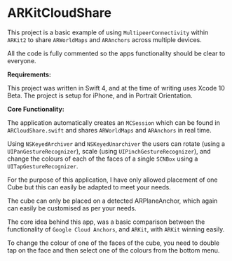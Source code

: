 
# ARKitCloudShare

This project is a basic example of using `MultipeerConnectivity` within `ARKit2` to share `ARWorldMaps` and `ARAnchors` across multiple devices.

All the code is fully commented so the apps functionality should be clear to everyone.

**Requirements:**

This project was written in Swift 4, and at the time of writing uses Xcode 10 Beta.
The project is setup for iPhone, and in Portrait Orientation.

**Core Functionality:**

The application automatically creates an `MCSession` which can be found in `ARCloudShare.swift` and shares `ARWorldMaps` and `ARAnchors` in real time.

Using `NSKeyedArchiver` and `NSKeyedUnarchiver` the users can rotate  (using a `UIPanGestureRecognizer`), scale (using `UIPinchGestureRecognizer`), and change the colours of each of the faces of a single `SCNBox` using a `UITapGestureRecognizer`.

For the purpose of this application, I have only allowed placement of one Cube but this can easily be adapted to meet your needs.

The cube can only be placed on a detected ARPlaneAnchor, which again can easily be customised as per your needs.

The core idea behind this app, was a basic comparison between the functionality of `Google Cloud Anchors`, and `ARKit`, with `ARKit` winning easily.

To change the colour of one of the faces of the cube, you need to double tap on the face and then select one of the colours from the bottom menu.



